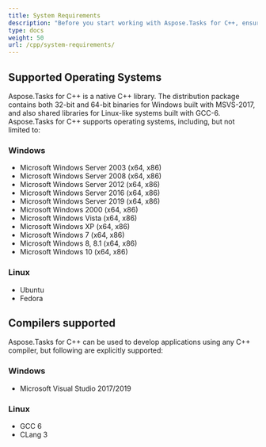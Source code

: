 ```yaml
---
title: System Requirements
description: "Before you start working with Aspose.Tasks for C++, ensure that your environment fits the operating system, platform, frameworks, and environment requirements."
type: docs
weight: 50
url: /cpp/system-requirements/
---
```


## **Supported Operating Systems**
Aspose.Tasks for C++ is a native C++ library. The distribution package contains both 32-bit and 64-bit binaries for Windows built with MSVS-2017, and also shared libraries for Linux-like systems built with  GCC-6. Aspose.Tasks for C++ supports operating systems, including, but not limited to:

### **Windows**
- Microsoft Windows Server 2003 (x64, x86)
- Microsoft Windows Server 2008 (x64, x86)
- Microsoft Windows Server 2012 (x64, x86)
- Microsoft Windows Server 2016 (x64, x86)
- Microsoft Windows Server 2019 (x64, x86)
- Microsoft Windows 2000 (x64, x86)
- Microsoft Windows Vista (x64, x86)
- Microsoft Windows XP (x64, x86)
- Microsoft Windows 7 (x64, x86)
- Microsoft Windows 8, 8.1 (x64, x86)
- Microsoft Windows 10 (x64, x86)

### **Linux**
- Ubuntu
- Fedora

## **Compilers supported**
Aspose.Tasks for C++ can be used to develop applications using any C++ compiler, but following are explicitly supported:

### **Windows**
- Microsoft Visual Studio 2017/2019

### **Linux**
- GCC 6
- CLang 3
